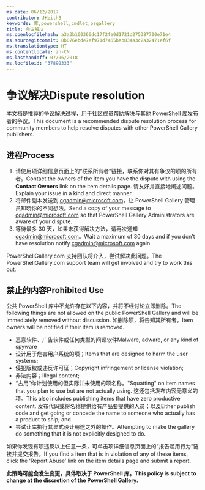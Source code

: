 ```yaml
---
ms.date: 06/12/2017
contributor: JKeithB
keywords: 库,powershell,cmdlet,psgallery
title: 争议解决
ms.openlocfilehash: a3a3b160366dc17f2fe0d1721d275387700e71e4
ms.sourcegitcommit: 8b076ebde7ef971d7465bab834a3c2a32471ef6f
ms.translationtype: HT
ms.contentlocale: zh-CN
ms.lasthandoff: 07/06/2018
ms.locfileid: "37892333"
---
```

# <a name="dispute-resolution"></a><span data-ttu-id="4502f-103">争议解决</span><span class="sxs-lookup"><span data-stu-id="4502f-103">Dispute resolution</span></span>

<span data-ttu-id="4502f-104">本文档是推荐的争议解决过程，用于社区成员帮助解决与其他 PowerShell 库发布者的争议。</span><span class="sxs-lookup"><span data-stu-id="4502f-104">This document is a recommended dispute resolution process for community members to help resolve disputes with other PowerShell Gallery publishers.</span></span>

## <a name="process"></a><span data-ttu-id="4502f-105">进程</span><span class="sxs-lookup"><span data-stu-id="4502f-105">Process</span></span>

1. <span data-ttu-id="4502f-106">请使用项详细信息页面上的“联系所有者”链接，联系你对其有争议的项的所有者。</span><span class="sxs-lookup"><span data-stu-id="4502f-106">Contact the owners of the item you have the dispute with using the **Contact Owners** link on the item details page.</span></span>
   <span data-ttu-id="4502f-107">请友好并直接地阐述问题。</span><span class="sxs-lookup"><span data-stu-id="4502f-107">Explain your issue in a kind and direct manner.</span></span>
2. <span data-ttu-id="4502f-108">将邮件副本发送到 [cgadmin@microsoft.com](mailto:cgadmin@microsoft.com)，让 PowerShell Gallery 管理员知晓你的不同想法。</span><span class="sxs-lookup"><span data-stu-id="4502f-108">Send a copy of your message to [cgadmin@microsoft.com](mailto:cgadmin@microsoft.com) so that PowerShell Gallery Administrators are aware of your dispute.</span></span>
3. <span data-ttu-id="4502f-109">等待最多 30 天，如果未获得解决方法，请再次通知 [cgadmin@microsoft.com](mailto:cgadmin@microsoft.com)。</span><span class="sxs-lookup"><span data-stu-id="4502f-109">Wait a maximum of 30 days and if you don’t have resolution notify [cgadmin@microsoft.com](mailto:cgadmin@microsoft.com) again.</span></span>

<span data-ttu-id="4502f-110">PowerShellGallery.com 支持团队将介入，尝试解决此问题。</span><span class="sxs-lookup"><span data-stu-id="4502f-110">The PowerShellGallery.com support team will get involved and try to work this out.</span></span>

## <a name="prohibited-use"></a><span data-ttu-id="4502f-111">禁止的内容</span><span class="sxs-lookup"><span data-stu-id="4502f-111">Prohibited Use</span></span>

<span data-ttu-id="4502f-112">公共 PowerShell 库中不允许存在以下内容，并将不经讨论立即删除。</span><span class="sxs-lookup"><span data-stu-id="4502f-112">The following things are not allowed on the public PowerShell Gallery and will be immediately removed without discussion.</span></span>  <span data-ttu-id="4502f-113">如删除项，将告知其所有者。</span><span class="sxs-lookup"><span data-stu-id="4502f-113">Item owners will be notified if their item is removed.</span></span>

- <span data-ttu-id="4502f-114">恶意软件、广告软件或任何类型的间谍软件</span><span class="sxs-lookup"><span data-stu-id="4502f-114">Malware, adware, or any kind of spyware</span></span>
- <span data-ttu-id="4502f-115">设计用于危害用户系统的项；</span><span class="sxs-lookup"><span data-stu-id="4502f-115">Items that are designed to harm the user systems;</span></span>
- <span data-ttu-id="4502f-116">侵犯版权或违反许可证；</span><span class="sxs-lookup"><span data-stu-id="4502f-116">Copyright infringement or license violation;</span></span>
- <span data-ttu-id="4502f-117">非法内容；</span><span class="sxs-lookup"><span data-stu-id="4502f-117">Illegal content;</span></span>
- <span data-ttu-id="4502f-118">“占用”你计划使用的但实际并未使用的项名称。</span><span class="sxs-lookup"><span data-stu-id="4502f-118">"Squatting" on item names that you plan to use but are not actually using.</span></span> <span data-ttu-id="4502f-119">这还包括发布内容无意义的项。</span><span class="sxs-lookup"><span data-stu-id="4502f-119">This also includes publishing items that have zero productive content.</span></span>
  <span data-ttu-id="4502f-120">发布代码或将名称提供给有产品要提供的人员；以及</span><span class="sxs-lookup"><span data-stu-id="4502f-120">Either publish code and get going or concede the name to someone who actually has a product to ship; and</span></span>
- <span data-ttu-id="4502f-121">尝试让库执行其显式设计用途之外的操作。</span><span class="sxs-lookup"><span data-stu-id="4502f-121">Attempting to make the gallery do something that it is not explicitly designed to do.</span></span>

<span data-ttu-id="4502f-122">如果你发现有项违反以上任意一条，可单击项详细信息页面上的“报告滥用行为”链接并提交报告。</span><span class="sxs-lookup"><span data-stu-id="4502f-122">If you find a item that is in violation of any of these items, click the ‘Report Abuse’ link on the item details page and submit a report.</span></span>

<span data-ttu-id="4502f-123">**此策略可能会发生变更，具体取决于 PowerShell 库。**</span><span class="sxs-lookup"><span data-stu-id="4502f-123">**This policy is subject to change at the discretion of the PowerShell Gallery.**</span></span>